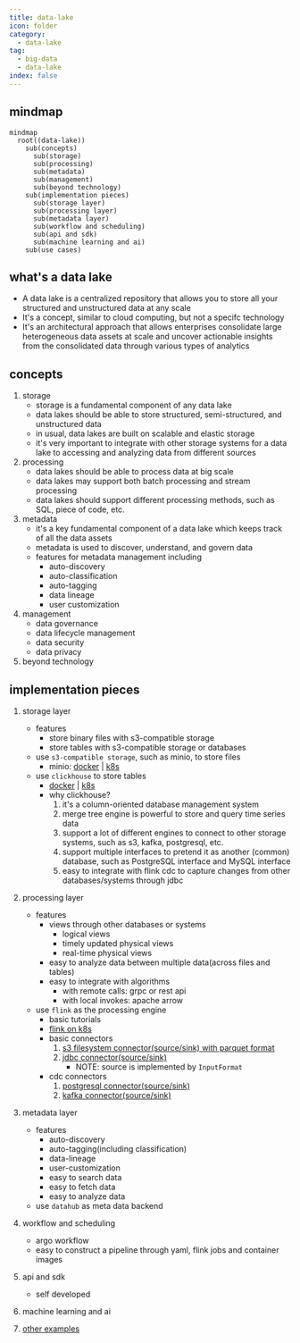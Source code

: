 ```yaml
---
title: data-lake
icon: folder
category:
  - data-lake
tag:
  - big-data
  - data-lake
index: false
---
```


## mindmap

```mermaid
mindmap
  root((data-lake))
    sub(concepts)
      sub(storage)
      sub(processing)
      sub(metadata)
      sub(management)
      sub(beyond technology)
    sub(implementation pieces)
      sub(storage layer)
      sub(processing layer)
      sub(metadata layer)
      sub(workflow and scheduling)
      sub(api and sdk)
      sub(machine learning and ai)
    sub(use cases)
```

## what's a data lake
* A data lake is a centralized repository that allows you to store all your structured and unstructured data at any scale
* It's a concept, similar to cloud computing, but not a specifc technology
* It's an architectural approach that allows enterprises consolidate large heterogeneous data assets at scale and uncover actionable insights from the consolidated data through various types of analytics

## concepts
1. storage
    * storage is a fundamental component of any data lake
    * data lakes should be able to store structured, semi-structured, and unstructured data
    * in usual, data lakes are built on scalable and elastic storage
    * it's very important to integrate with other storage systems for a data lake to accessing and analyzing data from different sources
2. processing
    * data lakes should be able to process data at big scale
    * data lakes may support both batch processing and stream processing
    * data lakes should support different processing methods, such as SQL, piece of code, etc.
3. metadata
    * it's a key fundamental component of a data lake which keeps track of all the data assets
    * metadata is used to discover, understand, and govern data
    * features for metadata management including
        + auto-discovery
        + auto-classification
        + auto-tagging
        + data lineage
        + user customization
4. management
    * data governance
    * data lifecycle management
    * data security
    * data privacy
5. beyond technology

## implementation pieces
1. storage layer
    * features
        + store binary files with s3-compatible storage
        + store tables with s3-compatible storage or databases
    * use `s3-compatible storage`, such as minio, to store files
        + minio: [docker](../docker/software/storage/minio.md) | [k8s](../kubernetes/argocd/storage/minio/README.md)
    * use `clickhouse` to store tables
        + [docker](../docker/software/database/clickhouse.md) | [k8s](../kubernetes/argocd/database/clickhouse/README.md)
        + why clickhouse?
            1. it's a column-oriented database management system
            2. merge tree engine is powerful to store and query time series data
            3. support a lot of different engines to connect to other storage systems, such as s3, kafka, postgresql, etc.
            4. support multiple interfaces to pretend it as another (common) database, such as PostgreSQL interface and MySQL interface
            5. easy to integrate with flink cdc to capture changes from other databases/systems through jdbc
2. processing layer
    * features
        + views through other databases or systems
            * logical views
            * timely updated physical views
            * real-time physical views
        + easy to analyze data between multiple data(across files and tables)
        + easy to integrate with algorithms
            * with remote calls: grpc or rest api
            * with local invokes: apache arrow
    * use `flink` as the processing engine
        + basic tutorials
        + [flink on k8s](../kubernetes/argocd/flink/README.md)
        + basic connectors
            1. [s3 filesystem connector(source/sink) with parquet format](https://github.com/ben-wangz/blog/blob/main/flink/connectors/s3/README.md)
            2. [jdbc connector(source/sink)](https://github.com/ben-wangz/blog/blob/main/flink/connectors/jdbc/README.md)
                * NOTE: source is implemented by `InputFormat`
        + cdc connectors
            1. [postgresql connector(source/sink)]()
            2. [kafka connector(source/sink)]()
3. metadata layer
    * features
        + auto-discovery
        + auto-tagging(including classification)
        + data-lineage
        + user-customization
        + easy to search data
        + easy to fetch data
        + easy to analyze data
    * use `datahub` as meta data backend
4. workflow and scheduling
    * argo workflow
    * easy to construct a pipeline through yaml, flink jobs and container images
5. api and sdk
    * self developed
6. machine learning and ai

7. [other examples](examples/README.md)

<AutoCatalog />